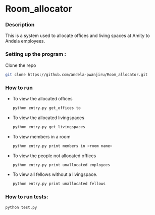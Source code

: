# Room_allocator
### Description

This is a system used to allocate offices and living spaces at Amity to Andela employees.

### Setting up the program :

 Clone the repo
  ```bash
  git clone https://github.com/andela-pwanjiru/Room_allocator.git
  ```

### How to run

* To view the allocated offices
  ```bash
  python entry.py get_offices to 
  ```

* To view the allocated livingspaces
  ```bash
  python entry.py get_livingspaces
  ```

* To view members in a room
  ```bash
  python entry.py print members in <room name>
  ```

* To view the people not allocated offices
  ```bash
  python entry.py print unallocated employees
  ```

* To view all fellows without a livingspace.
  ```bash
  python entry.py print unallocated fellows
  ```

### How to run tests:
```bash
python test.py
```
